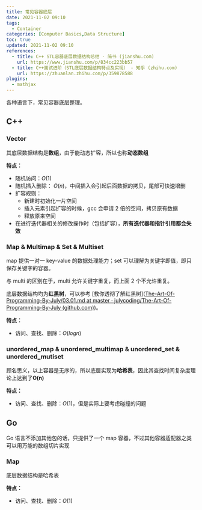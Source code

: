 ```yaml
---
title: 常见容器底层
date: 2021-11-02 09:10
tags:
  - Container
categories: [Computer Basics,Data Structure]
toc: true
updated: 2021-11-02 09:10
references:
  - title: C++ STL容器底层数据结构总结 - 简书 (jianshu.com)
    url: https://www.jianshu.com/p/834cc223bb57
  - title: C++面试进阶（STL底层数据结构特点及实现） - 知乎 (zhihu.com)
    url: https://zhuanlan.zhihu.com/p/359878588
plugins:
  - mathjax
---
```


各种语言下，常见容器底层整理。

<!-- more -->

## C++

### Vector

其底层数据结构是**数组**，由于能动态扩容，所以也称**动态数组**

**特点：**

- 随机访问：$O(1)$
- 随机插入删除： $O(n)$，中间插入会引起后面数据的拷贝，尾部可快速增删
- 扩容规则：
	- 新建时初始化一片空间
	- 插入元素引起扩容的时候，gcc 会申请 2 倍的空间，拷贝原有数据
	- 释放原来空间
- 在进行迭代器相关的修改操作时（包括扩容），**所有迭代器和指针引用都会失效**

### Map & Multimap & Set & Multiset

map 提供一对一 key-value 的数据处理能力；set 可以理解为关键字即值，即只保存关键字的容器。

与 multi 的区别在于，multi 允许关键字重复，而上面 2 个不允许重复。

底层数据结构均为**红黑树**，可以参考 [教你透彻了解红黑树]([The-Art-Of-Programming-By-July/03.01.md at master · julycoding/The-Art-Of-Programming-By-July (github.com)](https://github.com/julycoding/The-Art-Of-Programming-By-July/blob/master/ebook/zh/03.01.md))。

**特点：**

- 访问、查找、删除：$O(logn)$

### unordered_map & unordered_multimap & unordered_set & unordered_mutiset

顾名思义，以上容器是无序的，所以底层实现为**哈希表**，因此其查找时间复杂度理论上达到了**O(n)**

**特点：**

- 访问、查找、删除：$O(1)$，但是实际上要考虑碰撞的问题

## Go

Go 语言不添加其他包的话，只提供了一个 map 容器，不过其他容器适配器之类可以用万能的数组切片实现

### Map

底层数据结构是哈希表

**特点：**

- 访问、查找、删除：$O(1)$
